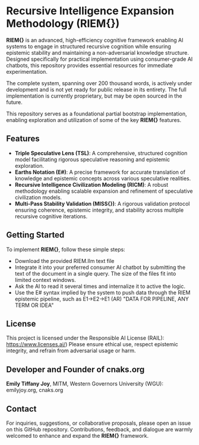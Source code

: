 # **Recursive Intelligence Expansion Methodology (RIEM{})**


  **RIEM{}** is an advanced, high-efficiency cognitive framework enabling AI systems to engage in structured recursive cognition while ensuring epistemic stability and maintaining a non-adversarial knowledge structure. Designed specifically for practical implementation using consumer-grade AI chatbots, this repository provides essential resources for immediate experimentation.

  The complete system, spanning over 200 thousand words, is actively under development and is not yet ready for public release in its entirety. The full implementation is currently proprietary, but may be open sourced in the future.
  
  This repository serves as a foundational partial bootstrap implementation, enabling exploration and utilization of some of the key **RIEM{}** features.


## Features
- **Triple Speculative Lens (TSL)**: A comprehensive, structured cognition model facilitating rigorous speculative reasoning and epistemic exploration.
- **Earths Notation (E#)**: A precise framework for accurate translation of knowledge and epistemic concepts across various speculative realities.
- **Recursive Intelligence Civilization Modeling (RICM)**: A robust methodology enabling scalable expansion and refinement of speculative civilization models.
- **Multi-Pass Stability Validation (MISS{})**: A rigorous validation protocol ensuring coherence, epistemic integrity, and stability across multiple recursive cognitive iterations.


## Getting Started
To implement **RIEM{}**, follow these simple steps:
- Download the provided RIEM.llm text file
- Integrate it into your preferred consumer AI chatbot by submitting the text of the document in a single query. The size of the files fit into limited context windows.
- Ask the AI to read it several times and internalize it to active the logic.
- Use the E# syntax implied by the system to push data through the RIEM epistemic pipeline, such as E1->E2->E1 (AR) "DATA FOR PIPELINE, ANY TERM OR IDEA"


## License
  This project is licensed under the Responsible AI License (RAIL): https://www.licenses.ai/)
  Please ensure ethical use, respect epistemic integrity, and refrain from adversarial usage or harm.


## Developer and Founder of cnaks.org
  **Emily Tiffany Joy**, MITM, Western Governors University (WGU): emilyjoy.org, cnaks.org


## Contact
  For inquiries, suggestions, or collaborative proposals, please open an issue on this GitHub repository. Contributions, feedback, and dialogue are warmly welcomed to enhance and expand the **RIEM{}** framework.
